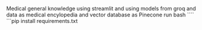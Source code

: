 Medical general knowledge using streamlit and using models from groq and data as medical encylopedia and vector database as Pinecone
run 
bash ```` 
        ```pip install requirements.txt 

